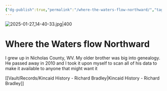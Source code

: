 ```yaml
---
{"dg-publish":true,"permalink":"/where-the-waters-flow-northward/","tags":["gardenEntry"]}
---
```


![2025-01-27_14-40-33.jpg|400](/img/user/2025-01-27_14-40-33.jpg)
# Where the Waters flow Northward

I grew up in Nicholas County, WV. My older brother was big into genealogy. He passed away in 2010 and I took it upon myself to scan all of his data to make it available to anyone that might want it


[[Vault/Records/Kincaid History - Richard Bradley\|Kincaid History - Richard Bradley]]


